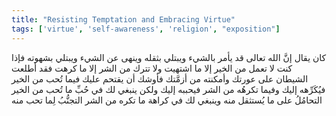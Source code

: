 ```yaml
---
title: "Resisting Temptation and Embracing Virtue"
tags: ['virtue', 'self-awareness', 'religion', "exposition"]
---
```


 كان يقال إنَّ الله تعالى قد يأمر بالشيء ويبتلي بثقله وينهى عن الشيء ويبتلي بشهوته فإذا كنت لا تعمل من الخير إلا ما اشتهيت ولا تترك من الشر إلا ما كرهت فقد أطلعت الشيطان على عورتك وأمكنته من أزمَّتك فأوشك أن يقتحم عليك فيما تُحب من الخير فيُكَرِّهه إليك وفيما تكرهُه من الشر فيحببه إليك
ولكن ينبغي لك في حُبِّ ما تُحب من الخير التحامُلُ على ما يُستثقل منه وينبغي لك في كراهة ما تكره من الشر التجنُّبُ لِما تحب منه
